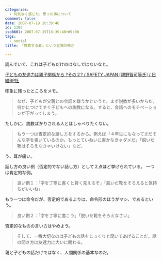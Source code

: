 ```yaml
---
categories:
  - 何気なく感じた、思った事について
comment: false
date: 2007-07-19 18:39:48
id: 1103
iso8601: 2007-07-19T18:39:48+09:00
tags:
  - social
title: 「教育する者」という立場の怖さ

---
```


読んでいて、これは子どもだけのはなしではないなと。

<a title="子どもの友達力は親子関係から ?その２? / SAFETY JAPAN [親野智可等氏] / 日経BP社" href="http://www.nikkeibp.co.jp/sj/2/column/da/02/">子どもの友達力は親子関係から ?その２? / SAFETY JAPAN [親野智可等氏] / 日経BP社</a>

印象に残ったところをメモ。

<blockquote>なぜ、子どもが父親との会話を嫌うかというと、まず説教が多いからだ。何かにつけてすぐ子どもへの説教になる。すると、会話へのモチベーションが下がってしまう。</blockquote>

たしかに、説教ばかりされる人とはしゃべりたくない。

<blockquote>もう一つは否定的な話し方をするから。例えば「４年生にもなってまだそんな字を書いているのか。もっとていねいに書かなきゃダメだ」「脱いだ靴はそろえなきゃいけない」など。</blockquote>

う、耳が痛い。


話し方の良い例（否定的でない話し方）として２点ほど挙げられている。
一つは肯定的な例。

<blockquote>良い例１：「字を丁寧に書くと賢く見えるぞ」「脱いだ靴をそろえると気持ちがいいね」</blockquote>

もう一つは命令だが、否定的であるよりは、命令形のほうがマシ、であるという。

<blockquote>良い例２：「字を丁寧に書こう」「脱いだ靴をそろえなさい」</blockquote>

否定的なものの言い方はやめよう。

<blockquote>そして、一番大切なのは子どもの話をじっくりと聞いてあげることだ。話の聞き方は友達力に大いに関わる。 </blockquote>

親と子どもの話だけではなく、人間関係の基本なのだ。
